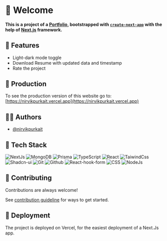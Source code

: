 # 📜 Welcome

<h4>

This is a project of a [Portfolio](https://nirvikpurkait.vercel.app), bootstrapped with [`create-next-app`](https://github.com/vercel/next.js/tree/canary/packages/create-next-app) with the help of [Next.js](https://nextjs.org/) framework.

</h4>

## 👀 Features

- Light\-dark mode toggle
- Download Resume with updated data and timestamp
- Rate the project

## 🚀 Production

To see the production version of this website go to: [https://nirvikpurkait.vercel.app](https://nirvikpurkait.vercel.app)

## 👨‍💻 Authors

- [@nirvikpurkait](https://www.github.com/nirvikpurkait)

## 📃 Tech Stack
![NextJs](https://img.shields.io/badge/Next%2ejs-000000?style=for-the-badge&logo=nextdotjs&logoColor=white) ![MongoDB](https://img.shields.io/badge/MongoDB-%2347A248.svg?style=for-the-badge&logo=mongodb&logoColor=white) ![Prisma](https://img.shields.io/badge/Prisma-2D3748?style=for-the-badge&logo=prisma&logoColor=white) ![TypeScript](https://img.shields.io/badge/typescript-%233178C6.svg?style=for-the-badge&logo=typescript&logoColor=white) ![React](https://img.shields.io/badge/react-%2320232a.svg?style=for-the-badge&logo=react&logoColor=%2361DAFB) ![TaiwindCss](https://img.shields.io/badge/tailwindcss-%2336b6f2?style=for-the-badge&logo=tailwindcss&logoColor=white) ![Shadcn-ui](https://img.shields.io/badge/shadcn--ui-black?style=for-the-badge&logo=shadcnui&logoColor=white) ![Git](https://img.shields.io/badge/Git-F05032?style=for-the-badge&logo=git&logoColor=white) ![Github](https://img.shields.io/badge/github-181717?style=for-the-badge&logo=github&logoColor=white) ![React-hook-form](https://img.shields.io/badge/react--hook--form-EC5990?style=for-the-badge&logo=reacthookform&logoColor=white) ![CSS](https://img.shields.io/badge/css-1572B6?style=for-the-badge&logo=css3&logoColor=white) ![NodeJs](https://img.shields.io/badge/Node%2ejs-339933?style=for-the-badge&logo=nodedotjs&logoColor=white)

## 🤝 Contributing

Contributions are always welcome!

See [contribution guideline](./CONTRIBUTION.md) for ways to get started.

## 📌 Deployment

The project is deployed on Vercel, for the easiest deployment of a Next.Js app. 

